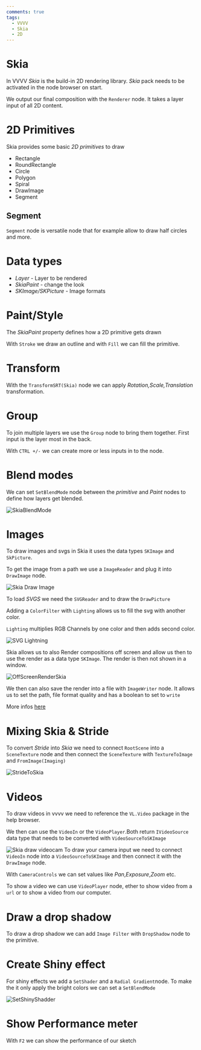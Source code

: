 ```yaml
---
comments: true
tags:
  - VVVV
  - Skia
  - 2D
---
```

# Skia
In VVVV *Skia* is the build-in 2D rendering library. *Skia* pack needs to be activated in the node browser on start.

We output our final composition with the `Renderer` node. It takes a layer input of all 2D content.

# 2D Primitives
Skia provides some basic *2D primitives* to draw
- Rectangle
- RoundRectangle
- Circle
- Polygon
- Spiral
- DrawImage
- Segment



## Segment
`Segment` node is versatile node that for example allow to draw half circles and more.

# Data types
- *Layer* - Layer to be rendered
- *SkiaPaint* - change the look
- *SKImage/SKPicture* - Image formats

# Paint/Style
The *SkiaPaint* property defines how a 2D primitive gets drawn

With `Stroke` we draw an outline and with `Fill` we can fill the primitive.

# Transform
With the `TransformSRT(Skia)` node we can apply *Rotation,Scale,Translation* transformation.

# Group
To join multiple layers we use the `Group` node to bring them together. First input is the layer most in the back.

With `CTRL +/-` we can create more or less inputs in to the node.

# Blend modes
We can set `SetBlendMode` node between the *primitive* and *Paint* nodes to define how layers get blended.

![SkiaBlendMode](./img/SkiaBlendMode.png)

# Images
To draw images and svgs in Skia it uses the data types `SKImage` and `SkPicture`.

To get the image from a path we use a `ImageReader` and plug it into `DrawImage` node.

![Skia Draw Image](./img/SkiaDrawImage.png)

To load *SVGS* we need the `SVGReader` and to draw the `DrawPicture`

Adding a `ColorFilter` with `Lighting` allows us to fill the svg with another color. 

`Lighting` multiplies RGB Channels by one color and then adds second color.

![SVG Lightning](./img/SVGLightning.png)

Skia allows us to also Render compositions off screen and allow us then to use the render as a data type `SKImage`. The render is then not shown in a window.

![OffScreenRenderSkia](./img/OffScreenRenderSkia.png)

We then can also save the render into a file with `ImageWriter` node.
It allows us to set the path, file format quality and has a boolean to set to `write`

More infos [here](https://vimeo.com/467726561)

# Mixing Skia & Stride
To convert *Stride* into *Skia* we need to connect `RootScene` into a `SceneTexture` node and then connect the `SceneTexture` with `TextureToImage` and `FromImage(Imaging)`

![StrideToSkia](./img/StrideToSkia.png)

# Videos
To draw videos in vvvv we need to reference the `VL.Video` package in the help browser.

We then can use the `VideoIn` or the `VideoPlayer`.Both return `IVideoSource` data type that needs to be converted with `VideoSourceToSKImage`


![Skia draw videocam](./img/DrawVideoCamInput.png)
To draw your camera input we need to connect `VideoIn` node into a `VideoSourceToSKImage` and then connect it with the `DrawImage` node.

With `CameraControls` we can set values like *Pan*,*Exposure*,*Zoom* etc.

To show a video we can use `VideoPlayer` node, ether to show video from a `url` or to show a video from our computer.

# Draw a drop shadow
To draw a drop shadow we can add `Image Filter` with `DropShadow` node to the primitive.

# Create Shiny effect
For shiny effects we add a `SetShader` and a `Radial Gradient`node. To make the it only apply the bright colors we can set a `SetBlendMode`

![SetShinyShadder](./img/SetShinyShadder.png)

# Show Performance meter
With `F2` we can show the performance of our sketch